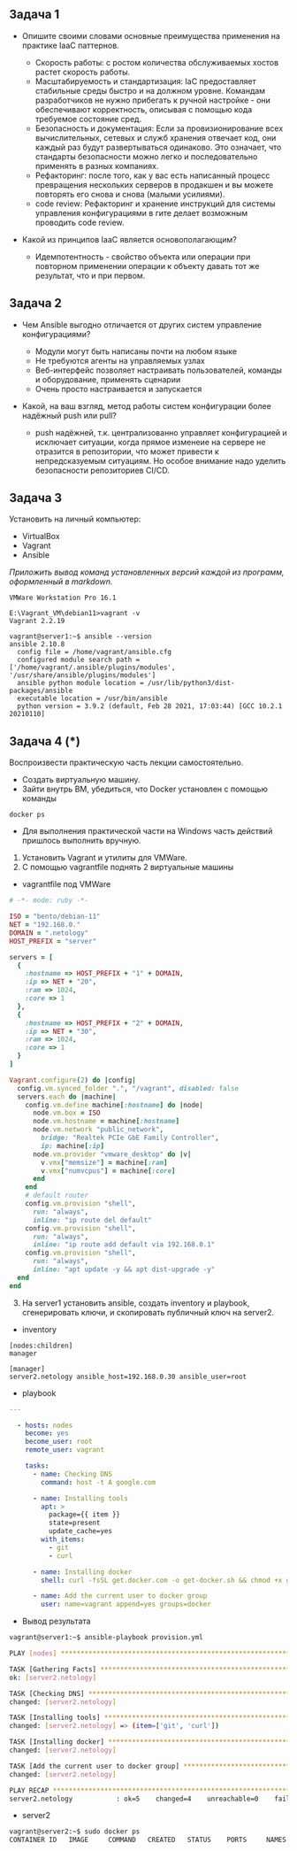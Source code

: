 ## Задача 1

- Опишите своими словами основные преимущества применения на практике IaaC паттернов.


  - Скорость работы: с ростом количества обслуживаемых хостов растет скорость работы.
  - Масштабируемость и стандартизация: IaC предоставляет стабильные среды быстро и на должном уровне. Командам разработчиков не нужно прибегать к ручной настройке - они обеспечивают корректность, описывая с помощью кода требуемое состояние сред.
  - Безопасность и документация: Если за провизионирование всех вычислительных, сетевых и служб хранения отвечает код, они каждый раз будут развертываться одинаково. Это означает, что стандарты безопасности можно легко и последовательно применять в разных компаниях.
  - Рефакторинг: после того, как у вас есть написанный процесс превращения нескольких серверов в продакшен и вы можете повторять его снова и снова (малыми усилиями).
  - code review: Рефакторинг и хранение инструкций для системы управления конфигурациями в гите делает возможным проводить code review.

- Какой из принципов IaaC является основополагающим?

  - Идемпотентность - свойство объекта или операции при повторном применении операции к объекту давать тот же результат,
  что и при первом.

## Задача 2

- Чем Ansible выгодно отличается от других систем управление конфигурациями?

  -  Модули могут быть написаны почти на любом языке
  -  Не требуются агенты на управляемых узлах
  -  Веб-интерфейс позволяет настраивать пользователей, команды и оборудование, применять сценарии
  -  Очень просто настраивается и запускается

- Какой, на ваш взгляд, метод работы систем конфигурации более надёжный push или pull?
  - push надёжней, т.к. централизованно управляет конфигурацией и исключает ситуации, когда прямое изменеие на сервере не отразится в репозитории, что может привести к непредсказуемым ситуациям. Но особое внимание надо уделить безопасности репозиториев CI/CD.

## Задача 3

Установить на личный компьютер:

- VirtualBox
- Vagrant
- Ansible

*Приложить вывод команд установленных версий каждой из программ, оформленный в markdown.*
```
VMWare Workstation Pro 16.1
```
```
E:\Vagrant_VM\debian11>vagrant -v
Vagrant 2.2.19
```
```
vagrant@server1:~$ ansible --version
ansible 2.10.8
  config file = /home/vagrant/ansible.cfg
  configured module search path = ['/home/vagrant/.ansible/plugins/modules', '/usr/share/ansible/plugins/modules']
  ansible python module location = /usr/lib/python3/dist-packages/ansible
  executable location = /usr/bin/ansible
  python version = 3.9.2 (default, Feb 28 2021, 17:03:44) [GCC 10.2.1 20210110]

```

## Задача 4 (*)

Воспроизвести практическую часть лекции самостоятельно.

- Создать виртуальную машину.
- Зайти внутрь ВМ, убедиться, что Docker установлен с помощью команды
```
docker ps
```
- Для выполнения практической части на Windows часть действий пришлось выполнить вручную.
1. Установить Vagrant и утилиты для VMWare.
2. С помощью vagrantfile поднять 2 виртуальные машины
* vagrantfile под VMWare
```ruby
# -*- mode: ruby -*-

ISO = "bento/debian-11"
NET = "192.168.0."
DOMAIN = ".netology"
HOST_PREFIX = "server"

servers = [
  {
    :hostname => HOST_PREFIX + "1" + DOMAIN,
    :ip => NET + "20",
    :ram => 1024,
    :core => 1
  },
  {
    :hostname => HOST_PREFIX + "2" + DOMAIN,
    :ip => NET + "30",
    :ram => 1024,
    :core => 1
  }
]

Vagrant.configure(2) do |config|
  config.vm.synced_folder ".", "/vagrant", disabled: false
  servers.each do |machine|
    config.vm.define machine[:hostname] do |node|
      node.vm.box = ISO
      node.vm.hostname = machine[:hostname]
      node.vm.network "public_network",
        bridge: "Realtek PCIe GbE Family Controller",
		ip: machine[:ip]
      node.vm.provider "vmware_desktop" do |v|
        v.vmx["memsize"] = machine[:ram]
        v.vmx["numvcpus"] = machine[:core]
      end
    end
	# default router
	config.vm.provision "shell",
      run: "always",
      inline: "ip route del default"
	config.vm.provision "shell",
      run: "always",
      inline: "ip route add default via 192.168.0.1"
	config.vm.provision "shell",
      run: "always",
      inline: "apt update -y && apt dist-upgrade -y"
  end
end
```
3. На server1 установить ansible, создать inventory и playbook, сгенерировать ключи, и скопировать публичный ключ на server2.
* inventory
```
[nodes:children]
manager

[manager]
server2.netology ansible_host=192.168.0.30 ansible_user=root
```
* playbook
```yaml
---

  - hosts: nodes
    become: yes
    become_user: root
    remote_user: vagrant

    tasks:
      - name: Checking DNS
        command: host -t A google.com

      - name: Installing tools
        apt: >
          package={{ item }}
          state=present
          update_cache=yes
        with_items:
          - git
          - curl

      - name: Installing docker
        shell: curl -fsSL get.docker.com -o get-docker.sh && chmod +x get-docker.sh && ./get-docker.sh

      - name: Add the current user to docker group
        user: name=vagrant append=yes groups=docker
```
* Вывод результата
```bash
vagrant@server1:~$ ansible-playbook provision.yml

PLAY [nodes] *************************************************************************************************************

TASK [Gathering Facts] ***************************************************************************************************
ok: [server2.netology]

TASK [Checking DNS] ******************************************************************************************************
changed: [server2.netology]

TASK [Installing tools] **************************************************************************************************
changed: [server2.netology] => (item=['git', 'curl'])

TASK [Installing docker] *************************************************************************************************
changed: [server2.netology]

TASK [Add the current user to docker group] ******************************************************************************
changed: [server2.netology]

PLAY RECAP ***************************************************************************************************************
server2.netology           : ok=5    changed=4    unreachable=0    failed=0    skipped=0    rescued=0    ignored=0
```
* server2
```bash
vagrant@server2:~$ sudo docker ps
CONTAINER ID   IMAGE     COMMAND   CREATED   STATUS    PORTS     NAMES
```
